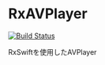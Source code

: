 # RxAVPlayer

[![Build Status](https://app.bitrise.io/app/9df1e8995945cabe/status.svg?token=FjsjmWwmH9tCPESy60IYbw)](https://app.bitrise.io/app/9df1e8995945cabe)

RxSwiftを使用したAVPlayer
